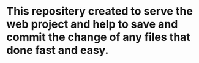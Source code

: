 # This repositery created to serve the web project and help to save and commit the change of any files that done fast and easy. 
